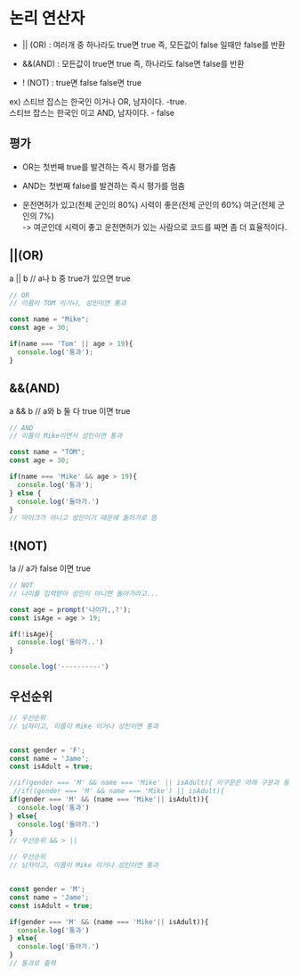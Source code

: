 # 논리 연산자
- || (OR) : 여러개 중 하나라도 true면 true 즉, 모든값이 false 일때만 false를 반환

- &&(AND) : 모든값이 true면 true 즉, 하나라도 false면 false를 반환

- ! (NOT) : true면 false false면 true

ex) 스티브 잡스는 한국인 이거나 OR, 남자이다. -true.  
스티브 잡스는 한국인 이고 AND, 남자이다. - false

## 평가
- OR는 첫번째 true를 발견하는 즉시 평가를 멈춤
- AND는 첫번째 false를 발견하는 즉시 평가를 멈춤

- 운전면허가 있고(전체 군인의 80%) 시력이 좋은(전체 군인의 60%) 여군(전체 군인의 7%)  
-> 여군인데 시력이 좋고 운전면허가 있는 사람으로 코드를 짜면 좀 더 효율적이다.

## ||(OR)
a || b // a나 b 중 true가 있으면 true

``` js
// OR
// 이름이 TOM 이거나, 성인이면 통과

const name = "Mike";
const age = 30;

if(name === 'Tom' || age > 19){
  console.log('통과');
}
```

## &&(AND)
a && b // a와 b 둘 다 true 이면 true
``` js
// AND
// 이름이 Mike이면서 성인이면 통과

const name = "TOM";
const age = 30;

if(name === 'Mike' && age > 19){
  console.log('통과');
} else {
  console.log('돌아가.')
}
// 마이크가 아니고 성인이기 때문에 돌아가로 뜸
```


## !(NOT)
!a // a가 false 이면 true

```js
// NOT
// 나이를 입력받아 성인이 아니면 돌아가라고...

const age = prompt('나이가,,?');
const isAge = age > 19;

if(!isAge){
  console.log('돌아가..')
}

console.log('----------')
```

## 우선순위
``` js
// 우선순위
// 남자이고, 이름이 Mike 이거나 성인이면 통과


const gender = 'F';
const name = 'Jame';
const isAdult = true;

//if(gender === 'M' && name === 'Mike' || isAdult){ 이구문은 아래 구문과 동일함
 //if((gender === 'M' && name === 'Mike') || isAdult){
if(gender === 'M' && (name === 'Mike'|| isAdult)){
  console.log('통과')
} else{
  console.log('돌아가.')
}
// 우선순위 && > || 
```

```js
// 우선순위
// 남자이고, 이름이 Mike 이거나 성인이면 통과


const gender = 'M';
const name = 'Jame';
const isAdult = true;

if(gender === 'M' && (name === 'Mike'|| isAdult)){
  console.log('통과')
} else{
  console.log('돌아가.')
}
// 통과로 출력 
```



